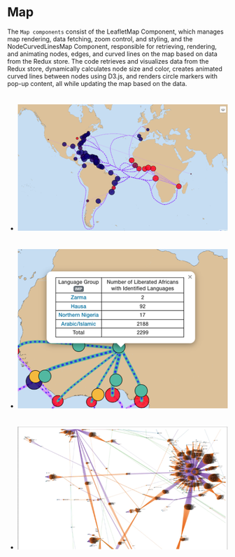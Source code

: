 # Map

The `Map components` consist of the LeafletMap Component, which manages map rendering, data fetching, zoom control, and styling, and the NodeCurvedLinesMap Component, responsible for retrieving, rendering, and animating nodes, edges, and curved lines on the map based on data from the Redux store. The code retrieves and visualizes data from the Redux store, dynamically calculates node size and color, creates animated curved lines between nodes using D3.js, and renders circle markers with pop-up content, all while updating the map based on the data.

#

- ![Map](../../../assets/map.png)

#

- ![Map](../../../assets/hover.png)

#

- ![Map](../../../assets/enslaver.png)
